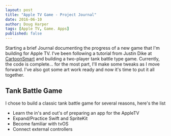 ```yaml
---
layout: post
title: "Apple TV Game - Project Journal"
date: 2016-06-10
author: Doug Harper
tags: [Apple TV, Game. Apps]
published: false
---
```


Starting a brief Journal documenting the progress of a new game that I'm building for Apple TV.  I've been following a tutorial from Justin Dike at [CartoonSmart](http://cartoonsmart.com/ref/511/ "CartoonSmart") and building a two-player tank battle type game.  Currently, the code is complete... for the most part, I'll make some tweaks as I move forward.  I've also got some art work ready and now it's time to put it all together. 

## Tank Battle Game
I chose to build a classic tank battle game for several reasons, here's the list
* Learn the in's and out's of preparing an app for the AppleTV
* Expand/Practice Swift and SpriteKit
* Become familiar with tvOS
* Connect external controllers

